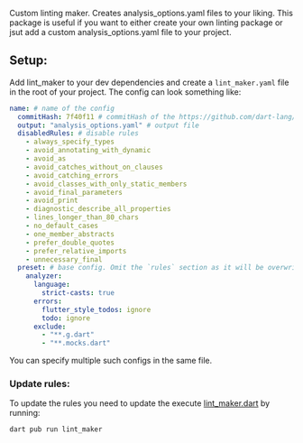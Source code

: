 Custom linting maker. Creates analysis_options.yaml files to your liking.
This package is useful if you want to either create your own linting package or jsut add a custom analysis_options.yaml file to your project.

## Setup:
Add lint_maker to your dev dependencies and create a `lint_maker.yaml` file in the root of your project.
The config can look something like:
```yaml
name: # name of the config
  commitHash: 7f40f11 # commitHash of the https://github.com/dart-lang/linter package to use as a base
  output: "analysis_options.yaml" # output file
  disabledRules: # disable rules
    - always_specify_types
    - avoid_annotating_with_dynamic
    - avoid_as
    - avoid_catches_without_on_clauses
    - avoid_catching_errors
    - avoid_classes_with_only_static_members
    - avoid_final_parameters
    - avoid_print
    - diagnostic_describe_all_properties
    - lines_longer_than_80_chars
    - no_default_cases
    - one_member_abstracts
    - prefer_double_quotes
    - prefer_relative_imports
    - unnecessary_final
  preset: # base config. Omit the `rules` section as it will be overwritten by the generated rules 
    analyzer:
      language:
        strict-casts: true
      errors:
        flutter_style_todos: ignore
        todo: ignore
      exclude:
        - "**.g.dart"
        - "**.mocks.dart"
```

You can specify multiple such configs in the same file.

### Update rules:
To update the rules you need to update the execute [lint_maker.dart](bin/lint_maker.dart) by running:
```sh
dart pub run lint_maker
```

